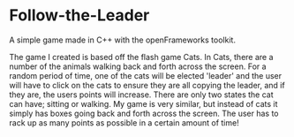 # Follow-the-Leader
A simple game made in C++ with the openFrameworks toolkit.

The game I created is based off the flash game Cats. In Cats, there are a number of the animals walking back and forth across the screen. For a random period of time, one of the cats will be elected 'leader' and the user will have to click on the cats to ensure they are all copying the leader, and if they are, the users points will increase. There are only two states the cat can have; sitting or walking. My game is very similar, but instead of cats it simply has boxes going back and forth across the screen. The user has to rack up as many points as possible in a certain amount of time!
